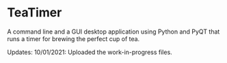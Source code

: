 # TeaTimer
A command line and a GUI desktop application using Python and PyQT that runs a timer for brewing the perfect cup of tea.

Updates:
10/01/2021: Uploaded the work-in-progress files.
